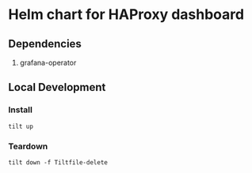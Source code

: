 # Helm chart for HAProxy dashboard


## Dependencies

1. grafana-operator

## Local Development

### Install

```
tilt up
```

### Teardown

```
tilt down -f Tiltfile-delete
```